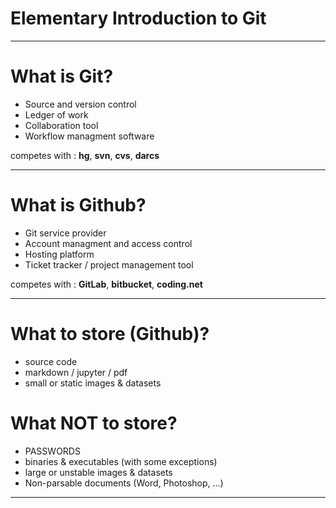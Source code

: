 <!-- $theme: gaia -->

# Elementary Introduction to Git

---
# What is Git?
- Source and version control
- Ledger of work
- Collaboration tool
- Workflow managment software

competes with : **hg**, **svn**, **cvs**, **darcs**

---
# What is Github?
- Git service provider
- Account managment and access control
- Hosting platform
- Ticket tracker / project management tool

competes with : **GitLab**, **bitbucket**, **coding.net**

---
# What to store (Github)?
- source code
- markdown / jupyter / pdf
- small or static images & datasets

# What NOT to store?
- PASSWORDS
- binaries & executables (with some exceptions)
- large or unstable images & datasets
- Non-parsable documents (Word, Photoshop, ...)

---
